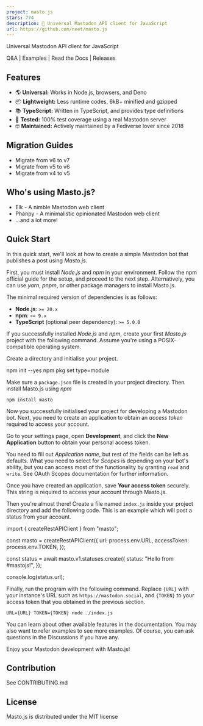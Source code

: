 ```yaml
---
project: masto.js
stars: 774
description: 🐘 Universal Mastodon API client for JavaScript
url: https://github.com/neet/masto.js
---
```


Universal Mastodon API client for JavaScript

Q&A | Examples | Read the Docs | Releases

Features
--------

-   🌎 **Universal:** Works in Node.js, browsers, and Deno
-   📦 **Lightweight:** Less runtime codes, 6kB+ minified and gzipped
-   📚 **TypeScript:** Written in TypeScript, and provides type definitions
-   🧪 **Tested:** 100% test coverage using a real Mastodon server
-   🤓 **Maintained:** Actively maintained by a Fediverse lover since 2018

Migration Guides
----------------

-   Migrate from v6 to v7
-   Migrate from v5 to v6
-   Migrate from v4 to v5

Who's using Masto.js?
---------------------

-   Elk - A nimble Mastodon web client
-   Phanpy - A minimalistic opinionated Mastodon web client
-   ...and a lot more!

Quick Start
-----------

In this quick start, we'll look at how to create a simple Mastodon bot that publishes a post using _Masto.js_.

First, you must install _Node.js_ and _npm_ in your environment. Follow the npm official guide for the setup, and proceed to the next step. Alternatively, you can use _yarn_, _pnpm_, or other package managers to install Masto.js.

The minimal required version of dependencies is as follows:

-   **Node.js**: `>= 20.x`
-   **npm**: `>= 9.x`
-   **TypeScript** (optional peer dependency): `>= 5.0.0`

If you successfully installed _Node.js_ and _npm_, create your first _Masto.js_ project with the following command. Assume you're using a POSIX-compatible operating system.

Create a directory and initialise your project.

npm init --yes
npm pkg set type=module

Make sure a `package.json` file is created in your project directory. Then install Masto.js using _npm_

```
npm install masto
```

Now you successfully initialised your project for developing a Mastodon bot. Next, you need to create an application to obtain an _access token_ required to access your account.

Go to your settings page, open **Development**, and click the **New Application** button to obtain your personal access token.

You need to fill out _Application name_, but rest of the fields can be left as defaults. What you need to select for _Scopes_ is depending on your bot's ability, but you can access most of the functionality by granting `read` and `write`. See OAuth Scopes documentation for further information.

Once you have created an application, save **Your access token** securely. This string is required to access your account through Masto.js.

Then you're almost there! Create a file named `index.js` inside your project directory and add the following code. This is an example which will post a status from your account.

import { createRestAPIClient } from "masto";

const masto \= createRestAPIClient({
  url: process.env.URL,
  accessToken: process.env.TOKEN,
});

const status \= await masto.v1.statuses.create({
  status: "Hello from #mastojs!",
});

console.log(status.url);

Finally, run the program with the following command. Replace `{URL}` with your instance's URL such as `https://mastodon.social`, and `{TOKEN}` to your access token that you obtained in the previous section.

```
URL={URL} TOKEN={TOKEN} node ./index.js
```

You can learn about other available features in the documentation. You may also want to refer examples to see more examples. Of course, you can ask questions in the Discussions if you have any.

Enjoy your Mastodon development with Masto.js!

Contribution
------------

See CONTRIBUTING.md

License
-------

Masto.js is distributed under the MIT license
